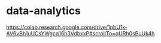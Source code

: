 # data-analytics
https://colab.research.google.com/drive/1pbU1k-AV6vBh1uUCsYWgcq16h3VdbxxP#scrollTo=qURh0sBuUk4h
